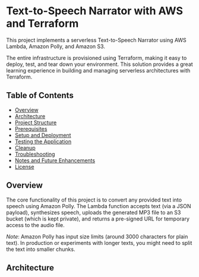 # Text-to-Speech Narrator with AWS and Terraform

This project implements a serverless Text-to-Speech Narrator using AWS Lambda, Amazon Polly, and Amazon S3.

The entire infrastructure is provisioned using Terraform, making it easy to deploy, test, and tear down your environment. This solution provides a great learning experience in building and managing serverless architectures with Terraform.

## Table of Contents

- [Overview](#overview)
- [Architecture](#architecture)
- [Project Structure](#project-structure)
- [Prerequisites](#prerequisites)
- [Setup and Deployment](#setup-and-deployment)
- [Testing the Application](#testing-the-application)
- [Cleanup](#cleanup)
- [Troubleshooting](#troubleshooting)
- [Notes and Future Enhancements](#notes-and-future-enhancements)
- [License](#license)

## Overview

The core functionality of this project is to convert any provided text into speech using Amazon Polly. The Lambda function accepts text (via a JSON payload), synthesizes speech, uploads the generated MP3 file to an S3 bucket (which is kept private), and returns a pre-signed URL for temporary access to the audio file.

_Note_: Amazon Polly has input size limits (around 3000 characters for plain text). In production or experiments with longer texts, you might need to split the text into smaller chunks.

## Architecture
